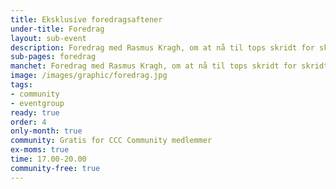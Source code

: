 ```yaml
---
title: Eksklusive foredragsaftener
under-title: Foredrag
layout: sub-event
description: Foredrag med Rasmus Kragh, om at nå til tops skridt for skridt & finde sig selv på tilbagevejen (El. på vejen ned?)
sub-pages: foredrag
manchet: Foredrag med Rasmus Kragh, om at nå til tops skridt for skridt & finde sig selv på tilbagevejen (El. på vejen ned?)
image: /images/graphic/foredrag.jpg
tags:
- community
- eventgroup
ready: true
order: 4
only-month: true
community: Gratis for CCC Community medlemmer
ex-moms: true
time: 17.00-20.00
community-free: true
---
```

